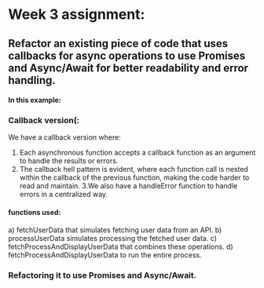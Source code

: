 # Week 3 assignment:
## **Refactor an existing piece of code that uses callbacks for async operations to use Promises and Async/Await for better readability and error handling.**

#### In this example:
### Callback version(:
We have a callback version where:
1. Each asynchronous function accepts a callback function as an argument to handle the results or errors.
2. The callback hell pattern is evident, where each function call is nested within the callback of the previous function, making the code harder to read and maintain.
3.We also have a handleError function to handle errors in a centralized way.

#### functions used:
a) fetchUserData that simulates fetching user data from an API.
b) processUserData simulates processing the fetched user data.
c) fetchProcessAndDisplayUserData that combines these operations.
d) fetchProcessAndDisplayUserData to run the entire process.

### Refactoring it to use Promises and Async/Await.
